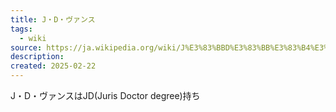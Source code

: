 ```yaml
---
title: J・D・ヴァンス
tags:
  - wiki
source: https://ja.wikipedia.org/wiki/J%E3%83%BBD%E3%83%BB%E3%83%B4%E3%82%A1%E3%83%B3%E3%82%B9
description: 
created: 2025-02-22
---
```

J・D・ヴァンスはJD(Juris Doctor degree)持ち